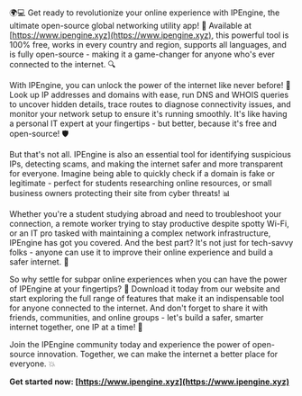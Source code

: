 🌍💻 Get ready to revolutionize your online experience with IPEngine, the ultimate open-source global networking utility app! 🚀 Available at [https://www.ipengine.xyz](https://www.ipengine.xyz), this powerful tool is 100% free, works in every country and region, supports all languages, and is fully open-source - making it a game-changer for anyone who's ever connected to the internet. 🔍

With IPEngine, you can unlock the power of the internet like never before! 📡 Look up IP addresses and domains with ease, run DNS and WHOIS queries to uncover hidden details, trace routes to diagnose connectivity issues, and monitor your network setup to ensure it's running smoothly. It's like having a personal IT expert at your fingertips - but better, because it's free and open-source! 🛡️

But that's not all. IPEngine is also an essential tool for identifying suspicious IPs, detecting scams, and making the internet safer and more transparent for everyone. Imagine being able to quickly check if a domain is fake or legitimate - perfect for students researching online resources, or small business owners protecting their site from cyber threats! 📊

Whether you're a student studying abroad and need to troubleshoot your connection, a remote worker trying to stay productive despite spotty Wi-Fi, or an IT pro tasked with maintaining a complex network infrastructure, IPEngine has got you covered. And the best part? It's not just for tech-savvy folks - anyone can use it to improve their online experience and build a safer internet. 🌟

So why settle for subpar online experiences when you can have the power of IPEngine at your fingertips? 💪 Download it today from our website and start exploring the full range of features that make it an indispensable tool for anyone connected to the internet. And don't forget to share it with friends, communities, and online groups - let's build a safer, smarter internet together, one IP at a time! 🚀

Join the IPEngine community today and experience the power of open-source innovation. Together, we can make the internet a better place for everyone. 💥

**Get started now: [https://www.ipengine.xyz](https://www.ipengine.xyz)**